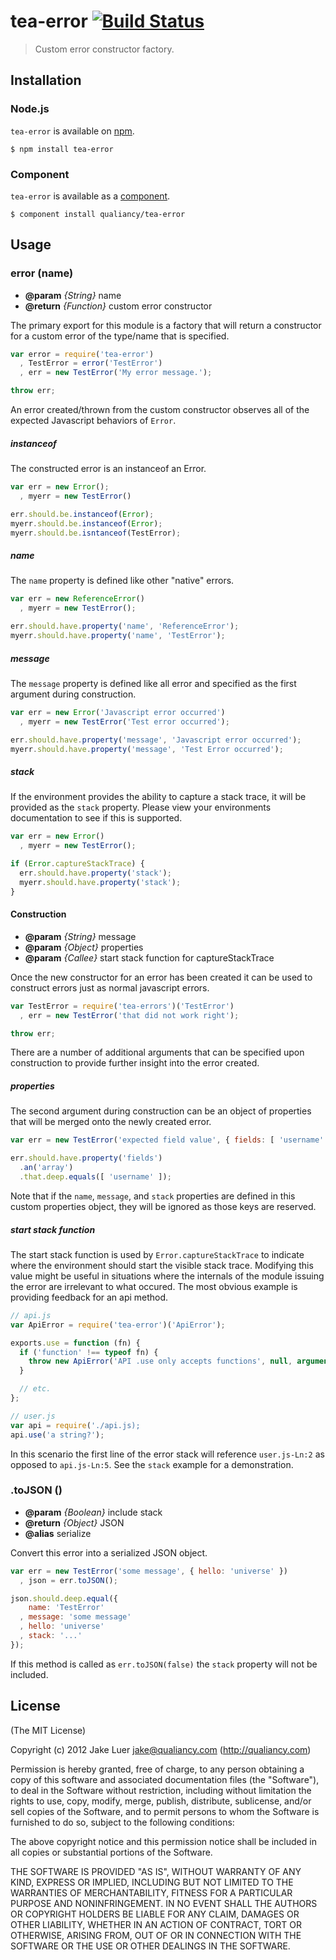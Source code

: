 # tea-error [![Build Status](https://secure.travis-ci.org/qualiancy/tea-error.png?branch=master)](https://travis-ci.org/qualiancy/tea-error)

> Custom error constructor factory.

## Installation

### Node.js

`tea-error` is available on [npm](http://npmjs.org).

    $ npm install tea-error

### Component

`tea-error` is available as a [component](https://github.com/component/component).

    $ component install qualiancy/tea-error

## Usage

### error (name)

* **@param** _{String}_ name 
* **@return** _{Function}_  custom error constructor

The primary export for this module is a factory
that will return a constructor for a custom error
of the type/name that is specified.

```js
var error = require('tea-error')
  , TestError = error('TestError')
  , err = new TestError('My error message.');

throw err;
```

An error created/thrown from the custom constructor
observes all of the expected Javascript behaviors of
`Error`.

##### instanceof

The constructed error is an instanceof an Error.

```js
var err = new Error();
  , myerr = new TestError()

err.should.be.instanceof(Error);
myerr.should.be.instanceof(Error);
myerr.should.be.isntanceof(TestError);
```

##### name

The `name` property is defined like other "native" errors.

```js
var err = new ReferenceError()
  , myerr = new TestError();

err.should.have.property('name', 'ReferenceError');
myerr.should.have.property('name', 'TestError');
```

##### message

The `message` property is defined like all error and specified
as the first argument during construction.

```js
var err = new Error('Javascript error occurred')
  , myerr = new TestError('Test error occurred');

err.should.have.property('message', 'Javascript error occurred');
myerr.should.have.property('message', 'Test Error occurred');
```

##### stack

If the environment provides the ability to capture a stack trace,
it will be provided as the `stack` property. Please view your environments
documentation to see if this is supported.

```js
var err = new Error()
  , myerr = new TestError();

if (Error.captureStackTrace) {
  err.should.have.property('stack');
  myerr.should.have.property('stack');
}
```


#### Construction

* **@param** _{String}_ message 
* **@param** _{Object}_ properties 
* **@param** _{Callee}_ start stack function for captureStackTrace

Once the new constructor for an error has been created
it can be used to construct errors just as normal javascript
errors.

```js
var TestError = require('tea-errors')('TestError')
  , err = new TestError('that did not work right');

throw err;
```

There are a number of additional arguments that can be
specified upon construction to provide further insight
into the error created.

##### properties

The second argument during construction can be an object
of properties that will be merged onto the newly created error.

```js
var err = new TestError('expected field value', { fields: [ 'username' ] });

err.should.have.property('fields')
  .an('array')
  .that.deep.equals([ 'username' ]);
```

Note that if the `name`, `message`, and `stack` properties are defined
in this custom properties object, they will be ignored as those keys
are reserved.

##### start stack function

The start stack function is used by `Error.captureStackTrace`
to indicate where the environment should start the visible
stack trace. Modifying this value might be useful in situations
where the internals of the module issuing the error are irrelevant
to what occured. The most obvious example is providing feedback
for an api method.

```js
// api.js
var ApiError = require('tea-error')('ApiError');

exports.use = function (fn) {
  if ('function' !== typeof fn) {
    throw new ApiError('API .use only accepts functions', null, arguments.callee);
  }

  // etc.
};

// user.js
var api = require('./api.js);
api.use('a string?');
```

In this scenario the first line of the error stack will reference
`user.js-Ln:2` as opposed to `api.js-Ln:5`. See the `stack` example
for a demonstration.


### .toJSON ()

* **@param** _{Boolean}_ include stack
* **@return** _{Object}_  JSON
* **@alias** serialize

Convert this error into a serialized JSON object.

```js
var err = new TestError('some message', { hello: 'universe' })
  , json = err.toJSON();

json.should.deep.equal({
    name: 'TestError'
  , message: 'some message'
  , hello: 'universe'
  , stack: '...'
});
```

If this method is called as `err.toJSON(false)` the
`stack` property will not be included.



## License

(The MIT License)

Copyright (c) 2012 Jake Luer <jake@qualiancy.com> (http://qualiancy.com)

Permission is hereby granted, free of charge, to any person obtaining a copy
of this software and associated documentation files (the "Software"), to deal
in the Software without restriction, including without limitation the rights
to use, copy, modify, merge, publish, distribute, sublicense, and/or sell
copies of the Software, and to permit persons to whom the Software is
furnished to do so, subject to the following conditions:

The above copyright notice and this permission notice shall be included in
all copies or substantial portions of the Software.

THE SOFTWARE IS PROVIDED "AS IS", WITHOUT WARRANTY OF ANY KIND, EXPRESS OR
IMPLIED, INCLUDING BUT NOT LIMITED TO THE WARRANTIES OF MERCHANTABILITY,
FITNESS FOR A PARTICULAR PURPOSE AND NONINFRINGEMENT. IN NO EVENT SHALL THE
AUTHORS OR COPYRIGHT HOLDERS BE LIABLE FOR ANY CLAIM, DAMAGES OR OTHER
LIABILITY, WHETHER IN AN ACTION OF CONTRACT, TORT OR OTHERWISE, ARISING FROM,
OUT OF OR IN CONNECTION WITH THE SOFTWARE OR THE USE OR OTHER DEALINGS IN
THE SOFTWARE.
